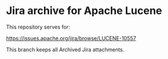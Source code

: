# Jira archive for Apache Lucene

This repository serves for:

https://issues.apache.org/jira/browse/LUCENE-10557

This branch keeps all Archived Jira attachments.
